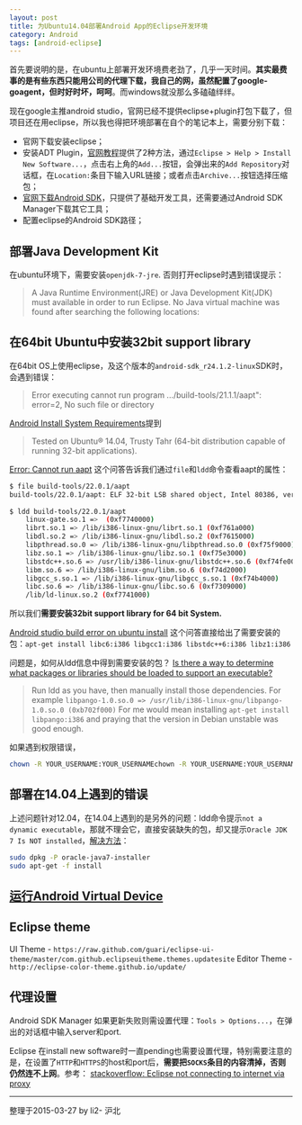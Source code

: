 ```yaml
---
layout: post
title: 为Ubuntu14.04部署Android App的Eclipse开发环境
category: Android
tags: [android-eclipse]
---
```


首先要说明的是，在ubuntu上部署开发环境费老劲了，几乎一天时间。**其实最费事的是有些东西只能用公司的代理下载，我自己的网，虽然配置了google-goagent，但时好时坏，呵呵**。而windows就没那么多磕磕绊绊。

现在google主推android studio，官网已经不提供eclipse+plugin打包下载了，但项目还在用eclipse，所以我也得把环境部署在自个的笔记本上，需要分别下载：

- 官网下载安装eclipse；
- 安装ADT Plugin，[官网教程](http://developer.android.com/sdk/installing/installing-adt.html)提供了2种方法，通过`Eclipse > Help > Install New Software...`，点击右上角的`Add...`按钮，会弹出来的`Add Repository`对话框，在`Location:`条目下输入URL链接；或者点击`Archive...`按钮选择压缩包；
- [官网下载Android SDK](http://developer.android.com/sdk/index.html)，只提供了基础开发工具，还需要通过Android SDK Manager下载其它工具；
- 配置eclipse的Android SDK路径；


## 部署Java Development Kit

在ubuntu环境下，需要安装`openjdk-7-jre`. 否则打开eclipse时遇到错误提示：

> A Java Runtime Environment(JRE) or Java Development Kit(JDK) must available in order to run Eclipse. No Java virtual machine was found after searching the following locations:


## 在64bit Ubuntu中安装32bit support library

在64bit OS上使用eclipse，及这个版本的`android-sdk_r24.1.2-linux`SDK时，会遇到错误：

> Error executing cannot run program .../build-tools/21.1.1/aapt": error=2, No such file or directory

[Android Install System Requirements](https://developer.android.com/sdk/index.html)提到

> Tested on Ubuntu® 14.04, Trusty Tahr (64-bit distribution capable of running 32-bit applications).

[Error: Cannot run aapt](http://stackoverflow.com/questions/18041769/error-cannot-run-aapt)  这个问答告诉我们通过`file`和`ldd`命令查看aapt的属性：

```sh
$ file build-tools/22.0.1/aapt
build-tools/22.0.1/aapt: ELF 32-bit LSB shared object, Intel 80386, version 1 (SYSV), dynamically linked (uses shared libs), for GNU/Linux 2.6.15, not stripped
 
$ ldd build-tools/22.0.1/aapt
    linux-gate.so.1 =>  (0xf7740000)
    librt.so.1 => /lib/i386-linux-gnu/librt.so.1 (0xf761a000)
    libdl.so.2 => /lib/i386-linux-gnu/libdl.so.2 (0xf7615000)
    libpthread.so.0 => /lib/i386-linux-gnu/libpthread.so.0 (0xf75f9000)
    libz.so.1 => /lib/i386-linux-gnu/libz.so.1 (0xf75e3000)
    libstdc++.so.6 => /usr/lib/i386-linux-gnu/libstdc++.so.6 (0xf74fe000)
    libm.so.6 => /lib/i386-linux-gnu/libm.so.6 (0xf74d2000)
    libgcc_s.so.1 => /lib/i386-linux-gnu/libgcc_s.so.1 (0xf74b4000)
    libc.so.6 => /lib/i386-linux-gnu/libc.so.6 (0xf7309000)
    /lib/ld-linux.so.2 (0xf7741000)
```

所以我们**需要安装32bit support library for 64 bit System.**

[Android studio build error on ubuntu install](http://stackoverflow.com/questions/27078052/android-studio-build-error-on-ubuntu-install)   这个问答直接给出了需要安装的包：`apt-get install libc6:i386 libgcc1:i386 libstdc++6:i386 libz1:i386`

问题是，如何从ldd信息中得到需要安装的包？
[Is there a way to determine what packages or libraries should be loaded to support an executable?](http://unix.stackexchange.com/questions/101824/is-there-a-way-to-determine-what-packages-or-libraries-should-be-loaded-to-suppo)

> Run ldd as you have, then manually install those dependencies.
> For example `libpango-1.0.so.0 => /usr/lib/i386-linux-gnu/libpango-1.0.so.0 (0xb702f000)`
> For me would mean installing `apt-get install libpango:i386` and praying that the version in Debian unstable was good enough.


如果遇到权限错误，

```sh
chown -R YOUR_USERNAME:YOUR_USERNAMEchown -R YOUR_USERNAME:YOUR_USERNAME platform-tools/  tools/ platforms/  platform-tools/adb
```

## 部署在14.04上遇到的错误

上述问题针对12.04，在14.04上遇到的是另外的问题：ldd命令提示`not a dynamic executable`，那就不理会它，直接安装缺失的包，却又提示`Oracle JDK 7 Is NOT installed`，[解决方法](http://askubuntu.com/questions/414885/oracle-jdk-7-is-not-installed-error)：

```sh
sudo dpkg -P oracle-java7-installer
sudo apt-get -f install
```

## [运行Android Virtual Device](http://xmodulo.com/how-to-run-android-emulator-on-ubuntu-or-debian.html)


## Eclipse theme

UI Theme - `https://raw.github.com/guari/eclipse-ui-theme/master/com.github.eclipseuitheme.themes.updatesite`
Editor Theme - `http://eclipse-color-theme.github.io/update/`


## 代理设置

Android SDK Manager 如果更新失败则需设置代理：`Tools > Options...`，在弹出的对话框中输入server和port.

Eclipse 在install new software时一直pending也需要设置代理，特别需要注意的是，在设置了`HTTP`和`HTTPS`的host和port后，**需要把`SOCKS`条目的内容清掉，否则仍然连不上网**。参考：
[stackoverflow: Eclipse not connecting to internet via proxy](http://stackoverflow.com/questions/17338212/eclipse-kepler-not-connecting-to-internet-via-proxy)


---

整理于2015-03-27
by li2- 沪北
